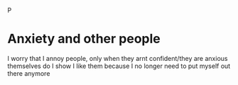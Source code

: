 P
# Anxiety and other people

I worry that I annoy people, only when they arnt confident/they are anxious themselves do I show I like them because I no longer need to put myself out there anymore